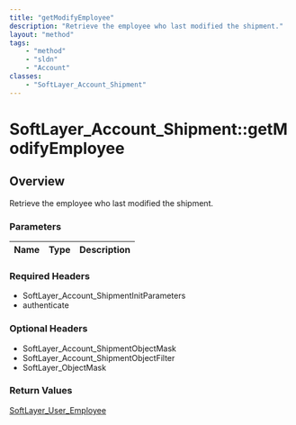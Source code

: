 ```yaml
---
title: "getModifyEmployee"
description: "Retrieve the employee who last modified the shipment."
layout: "method"
tags:
    - "method"
    - "sldn"
    - "Account"
classes:
    - "SoftLayer_Account_Shipment"
---
```

# SoftLayer_Account_Shipment::getModifyEmployee
## Overview 
Retrieve the employee who last modified the shipment.

### Parameters 
|Name | Type | Description |
| --- | --- | --- |


### Required Headers
* SoftLayer_Account_ShipmentInitParameters
* authenticate

### Optional Headers
* SoftLayer_Account_ShipmentObjectMask
* SoftLayer_Account_ShipmentObjectFilter
* SoftLayer_ObjectMask

### Return Values
<a href='/reference/datatypes/SoftLayer_User_Employee'>SoftLayer_User_Employee </a>

